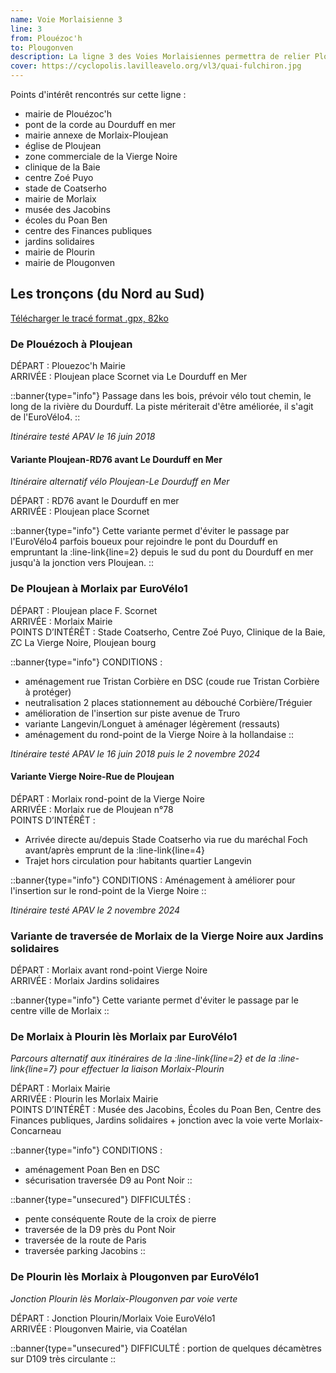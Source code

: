 ```yaml
---
name: Voie Morlaisienne 3
line: 3
from: Plouézoc'h
to: Plougonven
description: La ligne 3 des Voies Morlaisiennes permettra de relier Plouézoc'h à Plougonven et à Plourin-lès-Morlaix, en passant par les hauts du Dourduff, Ploujean (via l'Eurovélo 1 ou, en variante, les bords de la rivière / D769), Morlaix centre ou en variante directement la voie verte V7 qui conduit vers Plourin et Plougonven.
cover: https://cyclopolis.lavilleavelo.org/vl3/quai-fulchiron.jpg
---
```


Points d'intérêt rencontrés sur cette ligne :
 - mairie de Plouézoc'h
 - pont de la corde au Dourduff en mer
 - mairie annexe de Morlaix-Ploujean
 - église de Ploujean
 - zone commerciale de la Vierge Noire
 - clinique de la Baie
 - centre Zoé Puyo
 - stade de Coatserho
 - mairie de Morlaix
 - musée des Jacobins
 - écoles du Poan Ben
 - centre des Finances publiques
 - jardins solidaires
 - mairie de Plourin
 - mairie de Plougonven


## Les tronçons (du Nord au Sud)

[Télécharger le tracé format .gpx, 82ko](https://framateam.org/files/pttkhmnnqtrb7d4zewcuxk7jte/public?h=vZ91KcHhDGIORTek9cRd1J6veMJo2bs9K7TWYhSnB4I)


### De Plouézoch à Ploujean

DÉPART : Plouezoc'h Mairie\
ARRIVÉE : Ploujean place Scornet via Le Dourduff en Mer

::banner{type="info"}
Passage dans les bois, prévoir vélo tout chemin, le long de la rivière du Dourduff. La piste mériterait d'être améliorée, il s'agit de l'EuroVélo4.
::

*Itinéraire testé APAV le 16 juin 2018*

#### Variante Ploujean-RD76 avant Le Dourduff en Mer

*Itinéraire alternatif vélo Ploujean-Le Dourduff en Mer*

DÉPART : RD76 avant le Dourduff en mer\
ARRIVÉE : Ploujean place Scornet

::banner{type="info"}
Cette variante permet d'éviter le passage par l'EuroVélo4 parfois boueux pour rejoindre le pont du Dourduff en empruntant la :line-link{line=2} depuis le sud du pont du Dourduff en mer jusqu'à la jonction vers Ploujean.
::


### De Ploujean à Morlaix par EuroVélo1

DÉPART : Ploujean place F. Scornet\
ARRIVÉE : Morlaix Mairie\
POINTS D’INTÉRÊT : Stade Coatserho, Centre Zoé Puyo, Clinique de la Baie, ZC La Vierge Noire, Ploujean bourg

::banner{type="info"}
CONDITIONS :
 - aménagement rue Tristan Corbière en DSC (coude rue Tristan Corbière à protéger)
 - neutralisation 2 places stationnement au débouché Corbière/Tréguier
 - amélioration de l'insertion sur piste avenue de Truro
 - variante Langevin/Longuet à aménager légèrement (ressauts)
 - aménagement du rond-point de la Vierge Noire à la hollandaise
::

*Itinéraire testé APAV le 16 juin 2018 puis le 2 novembre 2024*

#### Variante Vierge Noire-Rue de Ploujean

DÉPART : Morlaix rond-point de la Vierge Noire\
ARRIVÉE : Morlaix rue de Ploujean n°78\
POINTS D’INTÉRÊT :
 - Arrivée directe au/depuis Stade Coatserho via rue du maréchal Foch avant/après emprunt de la :line-link{line=4}
 - Trajet hors circulation pour habitants quartier Langevin

::banner{type="info"}
CONDITIONS : Aménagement à améliorer pour l'insertion sur le rond-point de la Vierge Noire
::

*Itinéraire testé APAV le 2 novembre 2024*


### Variante de traversée de Morlaix de la Vierge Noire aux Jardins solidaires

DÉPART : Morlaix avant rond-point Vierge Noire\
ARRIVÉE : Morlaix Jardins solidaires

::banner{type="info"}
Cette variante permet d'éviter le passage par le centre ville de Morlaix
::


### De Morlaix à Plourin lès Morlaix par EuroVélo1

*Parcours alternatif aux itinéraires de la :line-link{line=2} et de la :line-link{line=7} pour effectuer la liaison Morlaix-Plourin*

DÉPART : Morlaix Mairie\
ARRIVÉE : Plourin les Morlaix Mairie\
POINTS D’INTÉRÊT : Musée des Jacobins, Écoles du Poan Ben, Centre des Finances publiques, Jardins solidaires + jonction avec la voie verte Morlaix-Concarneau

::banner{type="info"}
CONDITIONS :
 - aménagement Poan Ben en DSC
 - sécurisation traversée D9 au Pont Noir
::

::banner{type="unsecured"}
DIFFICULTÉS :
 - pente conséquente Route de la croix de pierre
 - traversée de la D9 près du Pont Noir
 - traversée de la route de Paris
 - traversée parking Jacobins
::


### De Plourin lès Morlaix à Plougonven par EuroVélo1

*Jonction Plourin lès Morlaix-Plougonven par voie verte*

DÉPART : Jonction Plourin/Morlaix Voie EuroVélo1\
ARRIVÉE : Plougonven Mairie, via Coatélan

::banner{type="unsecured"}
DIFFICULTÉ : portion de quelques décamètres sur D109 très circulante
::
